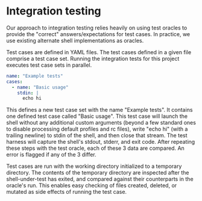 # Integration testing

Our approach to integration testing relies heavily on using test oracles to provide the "correct" answers/expectations for test cases. In practice, we use existing alternate shell implementations as oracles. 

Test cases are defined in YAML files. The test cases defined in a given file comprise a test case set. Running the integration tests for this project executes test case sets in parallel.

```yaml
name: "Example tests"
cases:
  - name: "Basic usage"
    stdin: |
      echo hi
```

This defines a new test case set with the name "Example tests". It contains one defined test case called "Basic usage". This test case will launch the shell without any additional custom arguments (beyond a few standard ones to disable processing default profiles and rc files), write "echo hi" (with a trailing newline) to stdin of the shell, and then close that stream. The test harness will capture the shell's stdout, stderr, and exit code. After repeating these steps with the test oracle, each of these 3 data are compared. An error is flagged if any of the 3 differ. 

Test cases are run with the working directory initialized to a temporary directory. The contents of the temporary directory are inspected after the shell-under-test has exited, and compared against their counterparts in the oracle's run. This enables easy checking of files created, deleted, or mutated as side effects of running the test case. 